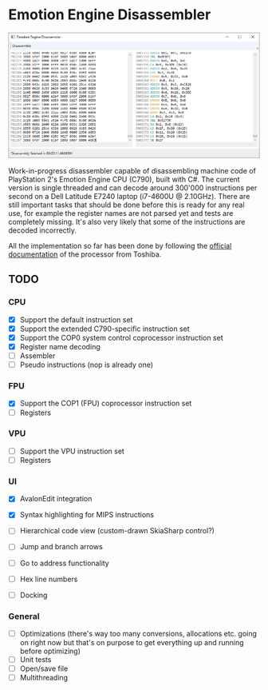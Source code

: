 # Emotion Engine Disassembler
![Disassembler screenshot](https://raw.githubusercontent.com/HankiDesign/EmotionEngineDisassembler/master/Screenshots/EmotionEngineDisassembler01.PNG)

Work-in-progress disassembler capable of disassembling machine code of PlayStation 2's Emotion Engine CPU (C790), built with C#. The current version is single threaded and can decode around 300'000 instructions per second on a Dell Latitude E7240 laptop (i7-4600U @ 2.10GHz). There are still important tasks that should be done before this is ready for any real use, for example the register names are not parsed yet and tests are completely missing. It's also very likely that some of the instructions are decoded incorrectly.

All the implementation so far has been done by following the [official documentation](https://wiki.qemu.org/images/2/2a/C790.pdf) of the processor from Toshiba.

## TODO

### CPU
- [X] Support the default instruction set
- [X] Support the extended C790-specific instruction set 
- [X] Support the COP0 system control coprocessor instruction set
- [X] Register name decoding
- [ ] Assembler
- [ ] Pseudo instructions (nop is already one)

### FPU
- [X] Support the COP1 (FPU) coprocessor instruction set
- [ ] Registers

### VPU
- [ ] Support the VPU instruction set
- [ ] Registers

### UI
- [X] AvalonEdit integration
- [X] Syntax highlighting for MIPS instructions
- [ ] Hierarchical code view (custom-drawn SkiaSharp control?)
- [ ] Jump and branch arrows
- [ ] Go to address functionality
- [ ] Hex line numbers
- [ ] Docking


### General
- [ ] Optimizations (there's way too many conversions, allocations etc. going on right now but that's on purpose to get everything up and running before optimizing)
- [ ] Unit tests
- [ ] Open/save file
- [ ] Multithreading

